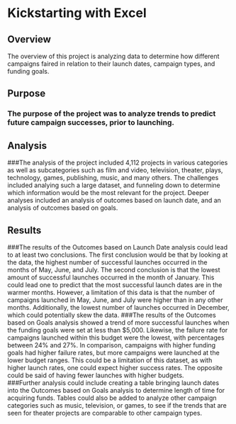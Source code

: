 # Kickstarting with Excel
## Overview
The overview of this project is analyzing data to determine how different campaigns faired in relation to their launch dates, campaign types, and funding goals.
## Purpose
### The purpose of the project was to analyze trends to predict future campaign successes, prior to launching.
## Analysis
###The analysis of the project included 4,112 projects in various categories as well as subcategories such as film and video, television, theater, plays, technology, games, publishing, music, and many others. The challenges included analying such a large dataset, and funneling down to determine which information would be the most relevant for the project.  Deeper analyses included an analysis of outcomes based on launch date, and an analysis of outcomes based on goals.
## Results
###The results of the Outcomes based on Launch Date analysis could lead to at least two conclusions.  The first conclusion would be that by looking at the data, the highest number of successful launches occurred in the months of May, June, and July.  The second conclusion is that the lowest amount of successful launches occurred in the month of January.  This could lead one to predict that the most successful launch dates are in the warmer months.  However, a limitation of this data is that the number of campaigns launched in May, June, and July were higher than in any other months.  Additionally, the lowest number of launches occurred in December, which could potentially skew the data.
###The results of the Outcomes based on Goals analysis showed a trend of more successful launches when the funding goals were set at less than $5,000.  Likewise, the failure rate for campaigns launched within this budget were the lowest, with percentages between 24% and 27%.  In comparison, campaigns with higher funding goals had higher failure rates, but more campaigns were launched at the lower budget ranges.  This could be a limitation of this dataset, as with higher launch rates, one could expect higher success rates.  The opposite could be said of having fewer launches with higher budgets.  
###Further analysis could include creating a table bringing launch dates into the Outcomes based on Goals analysis to determine length of time for acquiring funds.  Tables could also be added to analyze other campaign categories such as music, television, or games, to see if the trends that are seen for theater projects are comparable to other campaign types.
